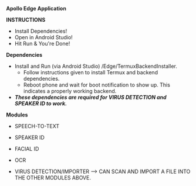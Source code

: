 **Apollo Edge Application**

**INSTRUCTIONS**

- Install Dependencies!
- Open in Android Studio!
- Hit Run & You're Done!

**Dependencies**

- Install and Run (via Android Studio) /Edge/TermuxBackendInstaller.
  - Follow instructions given to install Termux and backend dependencies.
  - Reboot phone and wait for boot notification to show up. This indicates a properly working backend. 
- ***These dependencies are required for VIRUS DETECTION and SPEAKER ID to work.***

**Modules**
- SPEECH-TO-TEXT
- SPEAKER ID 
- FACIAL ID 
- OCR

- VIRUS DETECTION/IMPORTER --> CAN SCAN AND IMPORT A FILE INTO THE OTHER MODULES ABOVE. 
